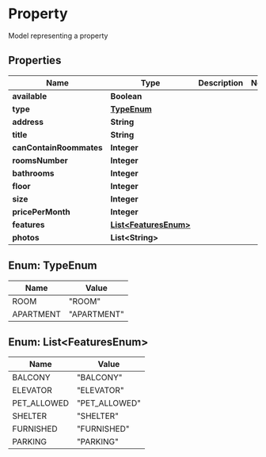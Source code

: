 

# Property

Model representing a property

## Properties

| Name | Type | Description | Notes |
|------------ | ------------- | ------------- | -------------|
|**available** | **Boolean** |  |  |
|**type** | [**TypeEnum**](#TypeEnum) |  |  |
|**address** | **String** |  |  |
|**title** | **String** |  |  |
|**canContainRoommates** | **Integer** |  |  |
|**roomsNumber** | **Integer** |  |  |
|**bathrooms** | **Integer** |  |  |
|**floor** | **Integer** |  |  |
|**size** | **Integer** |  |  |
|**pricePerMonth** | **Integer** |  |  |
|**features** | [**List&lt;FeaturesEnum&gt;**](#List&lt;FeaturesEnum&gt;) |  |  |
|**photos** | **List&lt;String&gt;** |  |  |



## Enum: TypeEnum

| Name | Value |
|---- | -----|
| ROOM | &quot;ROOM&quot; |
| APARTMENT | &quot;APARTMENT&quot; |



## Enum: List&lt;FeaturesEnum&gt;

| Name | Value |
|---- | -----|
| BALCONY | &quot;BALCONY&quot; |
| ELEVATOR | &quot;ELEVATOR&quot; |
| PET_ALLOWED | &quot;PET_ALLOWED&quot; |
| SHELTER | &quot;SHELTER&quot; |
| FURNISHED | &quot;FURNISHED&quot; |
| PARKING | &quot;PARKING&quot; |




